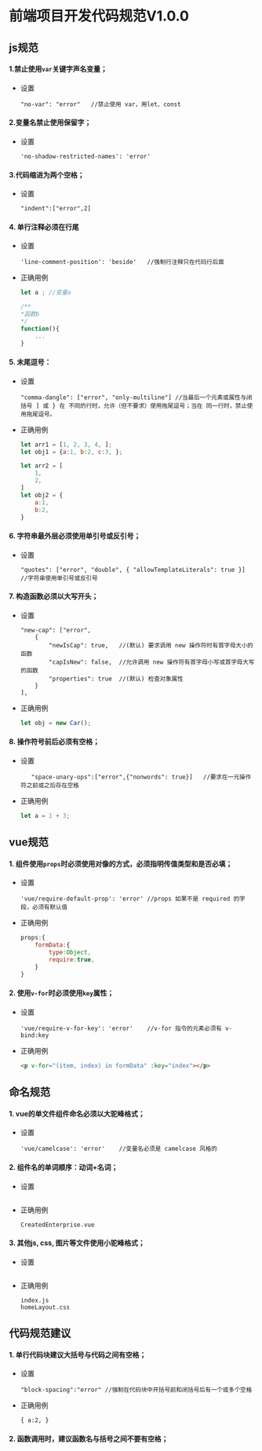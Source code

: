 # 前端项目开发代码规范V1.0.0

## js规范

#### 1.禁止使用`var`关键字声名变量；
- 设置
	```readme
    "no-var": "error"	//禁止使用 var，用let、const
	```


#### 2.变量名禁止使用保留字；
- 设置
	```readme
    'no-shadow-restricted-names': 'error'
	```


#### 3.代码缩进为两个空格；
- 设置
	```readme
	"indent":["error",2]
	```


#### 4. 单行注释必须在行尾
- 设置
	```readme
    'line-comment-position': 'beside'	//强制行注释只在代码行后面
	```
- 正确用例

	```js
	let a ; //变量a

	/**
	*函数b
	*/
	function(){
		...
	}
	```


#### 5. 末尾逗号：
- 设置
	
	```readme
	"comma-dangle": ["error", "only-multiline"]	//当最后一个元素或属性与闭括号 ] 或 } 在 不同的行时，允许（但不要求）使用拖尾逗号；当在 同一行时，禁止使用拖尾逗号。
	```
		

- 正确用例

	```js
	let arr1 = [1, 2, 3, 4, ];
	let obj1 = {a:1, b:2, c:3, };

	let arr2 = [
		1,
		2,
	]
	let obj2 = {
		a:1,
		b:2,
	}
	```

#### 6. 字符串最外层必须使用单引号或反引号；
- 设置
	```readme
	"quotes": ["error", "double", { "allowTemplateLiterals": true }]	//字符串使用单引号或反引号
	```


#### 7. 构造函数必须以大写开头；
- 设置
	```readme
	"new-cap": ["error",
		{
        	"newIsCap": true,	//(默认) 要求调用 new 操作符时有首字母大小的函数
            "capIsNew": false,	//允许调用 new 操作符有首字母小写或首字母大写的函数
            "properties": true	//(默认) 检查对象属性
        }
    ],
	```
- 正确用例
	```js
	let obj = new Car();
	```
#### 8. 操作符号前后必须有空格；
- 设置
	```readme
       "space-unary-ops":["error",{"nonwords": true}]	//要求在一元操作符之前或之后存在空格 
	```
- 正确用例
	```js
	let a = 1 + 3;
	```

## vue规范

#### 1. 组件使用`props`时必须使用对像的方式，必须指明传值类型和是否必填；
- 设置
	```readme
    'vue/require-default-prop': 'error'	//props 如果不是 required 的字段，必须有默认值
	```

- 正确用例
	```js
	props:{
		formData:{
			type:Object,
			require:true,
		}
	}
	```

#### 2. 使用`v-for`时必须使用`key`属性；
- 设置
	```readme
    'vue/require-v-for-key': 'error'	//v-for 指令的元素必须有 v-bind:key
	```

- 正确用例
	```html
	<p v-for="(item, index) in formData" :key="index"></p>
	```

## 命名规范

#### 1. vue的单文件组件命名必须以大驼峰格式；
- 设置
	```readme
    'vue/camelcase': 'error'	//变量名必须是 camelcase 风格的
	```


#### 2. 组件名的单词顺序：动词+名词；

- 设置
	```readme
	
	```
- 正确用例
	```
	CreatedEnterprise.vue
	```
#### 3. 其他js, css, 图片等文件使用小驼峰格式；

- 设置
	```readme
	
	```
- 正确用例
	```
	index.js
	homeLayout.css
	```


## 代码规范建议

#### 1. 单行代码块建议大括号与代码之间有空格；
- 设置
	```readme
    "block-spacing":"error"	//强制在代码块中开括号前和闭括号后有一个或多个空格
	```
- 正确用例

	```
	{ a:2, }
	```
#### 2. 函数调用时，建议函数名与括号之间不要有空格；
